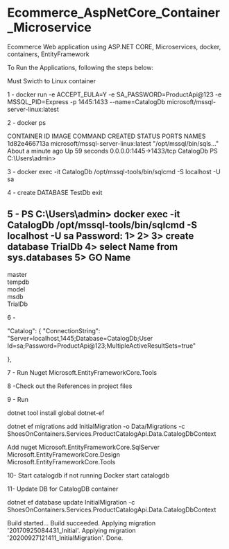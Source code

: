 # Ecommerce_AspNetCore_Container_Microservice


Ecommerce Web application using ASP.NET CORE, Microservices, docker, containers, EntityFramework


To Run the Applications, following the steps below:

Must Swicth to Linux container

1 - docker run -e ACCEPT_EULA=Y  -e SA_PASSWORD=ProductApi@123 -e MSSQL_PID=Express -p 1445:1433   --name=CatalogDb microsoft/mssql-server-linux:latest

2 - docker ps

CONTAINER ID        IMAGE                                 COMMAND                  CREATED              STATUS              PORTS                    NAMES
1d82e466713a        microsoft/mssql-server-linux:latest   "/opt/mssql/bin/sqls…"   About a minute ago   Up 59 seconds       0.0.0.0:1445->1433/tcp   CatalogDb
PS C:\Users\admin>


3 - docker exec -it CatalogDb /opt/mssql-tools/bin/sqlcmd -S localhost -U sa

4 - 
create DATABASE TestDb
 exit


5 - PS C:\Users\admin> docker exec -it CatalogDb /opt/mssql-tools/bin/sqlcmd -S localhost -U sa
Password:
1>
2>
3> create database TrialDb
4> select Name from sys.databases
5> GO
Name                                                                                                                    
--------------------------------------------------------------------------------------------------------------------------------
master                                                                                                                  
tempdb                                                                                                                  
model                                                                                                                   
msdb                                                                                                                    
TrialDb   


6 - 

"Catalog": {
    "ConnectionString": "Server=localhost,1445;Database=CatalogDb;User Id=sa;Password=ProductApi@123;MultipleActiveResultSets=true"

  },


7 - Run Nuget Microsoft.EntityFrameworkCore.Tools

8 -Check out the References in project files
<ItemGroup>
    <DotNetCliToolRefernce Include="Microsoft.EntityFrameworkCore.Tools.DotNet" Version="2.0.0" />
    <DotNetCliToolReference Include="Microsoft.VisualStudio.Web.CodeGeneration.Tools" Version="2.0.0" />
  </ItemGroup>


9 - Run

 dotnet tool install global dotnet-ef

 dotnet ef migrations add InitialMigration -o Data/Migrations    -c ShoesOnContainers.Services.ProductCatalogApi.Data.CatalogDbContext

Add nuget
Microsoft.EntityFrameworkCore.SqlServer
Microsoft.EntityFrameworkCore.Design
Microsoft.EntityFrameworkCore.Tools

10- Start catalogdb if not running
Docker start catalogdb

11- Update DB for CatalogDB container

dotnet ef database update InitialMigration -c ShoesOnContainers.Services.ProductCatalogApi.Data.CatalogDbContext

Build started...
Build succeeded.
Applying migration '20170925084431_Initial'.
Applying migration '20200927121411_InitialMigration'.
Done.


